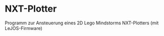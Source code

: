 NXT-Plotter
===========

Programm zur Ansteuerung eines 2D Lego Mindstorms NXT-Plotters (mit LeJOS-Firmware)